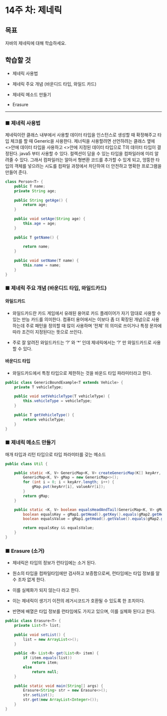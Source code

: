 # 14주 차: 제네릭

## 목표

자바의 제네릭에 대해 학습하세요.

## 학습할 것

- 제네릭 사용법

- 제네릭 주요 개념 (바운디드 타입, 와일드 카드)
- 제네릭 메소드 만들기
- Erasure

---

### ■ 제네릭 사용법

제네릭이란 클래스 내부에서 사용할 데이터 타입을 인스턴스로 생성할 때 확정해주고 타입 체크를 할 때 Generic을 사용한다.
제너릭을 사용할려면 선언하려는 클래스 옆에 <>안에 데이터 타입을 사용하고 <>안에 지정된 데이터 타입으로 T의 데이터 타입이 결정된다.
java5 부터 사용할 수 있다.
컬렉션이 담을 수 있는 타입을 컴파일러에 미리 알려줄 수 있다.
그래서 컴파일러는 알아서 형변환 코드를 추가할 수 있게 되고, 엉뚱한 타입의 객체를 넣으려는 시도를 컴파일 과정에서 차단하여 더 안전하고 명확한 프로그램을 만들어 준다.

```java
class Person<T> {
    public T name;
    private String age;
    
    public String getAge() {
        return age;
    }
    
    public void setAge(String age) {
        this.age = age;
    }
    
    public T getName() {
        
        return name;
    }
    
    public void setName(T name) {
        this.name = name;
    }
}
```


### ■ 제네릭 주요 개념 (바운디드 타입, 와일드카드)

#### 와일드카드

- 와일드카드란 카드 게임에서 유래된 용어로 카드 플레이어가 자기 맘대로 사용할 수 있는 만능 카드를 의미한다. 컴퓨터 용어에서는 이보다 좀 더 확장된 개념으로 사용하는데 주로 패턴을 정의할 때 많이 사용하며 ‘전체’ 의 의미로 쓰이거나 특정 문자에 따라 조건이 지정된다는 뜻으로 쓰인다.

- 주로 잘 알려진 와일드카드는 ‘?’ 와 ‘*’ 인데 제네릭에서는 ‘?’ 만 와일드카드로 사용할 수 있다.

#### 바운디드 타입

- 와일드카드에서 특정 타입으로 제한하는 것을 바운드 타입 파라미터라고 한다.

```java
public class GenericBoundExample<T extends Vehicle> {
    private T vehicleType;
    
    public void setVehicleType(T vehicleType) {
        this.vehicleType = vehicleType;
    }
    
    public T getVehicleType() {
        return vehicleType;
    }
}
```

### ■ 제네릭 메소드 만들기

매개 타입과 리턴 타입으로 타입 파라미터를 갖는 메소드

```java
public class Util {

    public static <K, V> GenericMap<K, V> createGenericMap(K[] keyArr, V[] valueArr) {
        GenericMap<K, V> gMap = new GenericMap<>();
        for (int i = 0; i < keyArr.length; i++) {
            gMap.put(keyArr[i], valueArr[i]);
        }
        return gMap;
    }

    public static <K, V> boolean equalsHeadAndTail(GenericMap<K, V> gMap1, GenericMap<K, V> gMap2) {
        boolean equalsKey = gMap1.getHead().getKey().equals(gMap2.getHead().getKey()) && gMap1.getTail().getKey().equals(gMap2.getTail().getKey());
        boolean equalsValue = gMap1.getHead().getValue().equals(gMap2.getHead().getValue()) && gMap1.getTail().getValue().equals(gMap2.getTail().getValue());

        return equalsKey && equalsValue;
    }
}
```


### ■ Erasure (소거)

- 제네릭은 타입의 정보가 런타임에는 소거 된다.

- 원소의 타입을 컴파일타임에만 검사하고 보증함으로써, 런타임에는 타입 정보를 알 수 조차 없게 한다.
- 이를 실체화가 되지 않는다 라고 한다.
- 이는 제네릭이 생기기 이전의 레거시코드가 호환될 수 있도록 한 조치이다.
- 반면에 배열은 타입 정보를 런타임에도 가지고 있으며, 이를 실체화 된다고 한다. 

```java
public class Erasure<T> {
    private List<T> list; 
    
    public void setList() { 
        list = new ArrayList<>(); 
    } 
    
    public <R> List<R> get(List<R> item) { 
        if (item.equals(list))
            return item; 
        else 
            return null; 
    } 
    
    public static void main(String[] args) { 
        Erasure<String> str = new Erasure<>(); 
        str.setList(); 
        str.get(new ArrayList<Integer>()); 
    } 
}
```
